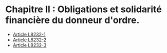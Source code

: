 # Chapitre II : Obligations et solidarité financière du donneur d'ordre.

* [Article L8232-1](./LEGIARTI000006904840.md)
* [Article L8232-2](./LEGIARTI000006904841.md)
* [Article L8232-3](./LEGIARTI000006904842.md)
